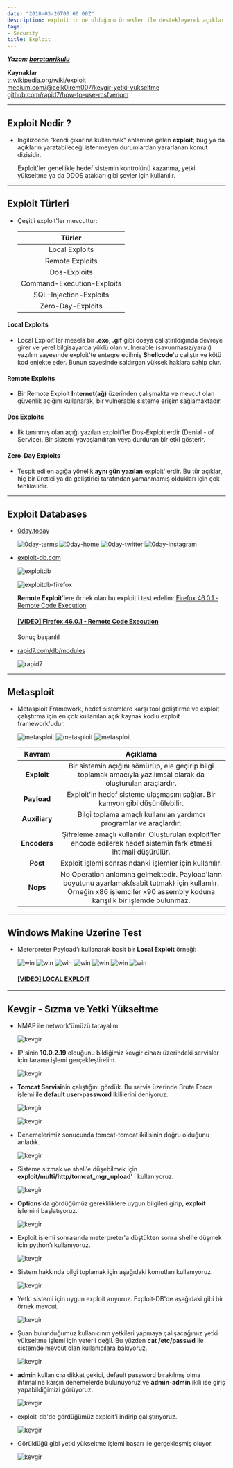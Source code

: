 ```yaml
---
date: "2018-03-26T00:00:00Z"
description: exploit'in ne olduğunu örnekler ile destekleyerek açıklar.
tags:
- Security
title: Exploit
---
```


***Yazan: [boratanrikulu](https://github.com/boratanrikulu)***

**Kaynaklar**  
[tr.wikipedia.org/wiki/exploit](https://tr.wikipedia.org/wiki/Exploit)  
[medium.com/@celk0irem007/kevgir-yetki-yukseltme](https://medium.com/@celk0irem007/kevgir-yetki-y%C3%BCkseltme-299c65086173)  
[github.com/rapid7/how-to-use-msfvenom](https://github.com/rapid7/metasploit-framework/wiki/How-to-use-msfvenom)

---

## Exploit Nedir ?

- Ingilizcede "kendi çıkarına kullanmak" anlamına gelen **exploit**; bug ya da açıkların yaratabileceği istenmeyen durumlardan yararlanan komut dizisidir.
	
	Exploit'ler genellikle hedef sistemin kontrolünü kazanma, yetki yükseltme ya da DDOS atakları gibi şeyler için kullanılır.

---

## Exploit Türleri

- Çeşitli exploit'ler mevcuttur:
	
	| Türler      |
	|:------------:|
    | Local Exploits |
    | Remote Exploits |
    | Dos-Exploits | 
    | Command-Execution-Exploits |
    | SQL-Injection-Exploits |
    | Zero-Day-Exploits |

#### Local Exploits

- Local Exploit'ler mesela bir **.exe**, **.gif** gibi dosya çalıştırıldığında devreye girer ve yerel bilgisayarda yüklü olan vulnerable (savunmasız/yaralı) yazılım sayesınde exploit'te entegre edilmiş **Shellcode**'u çalıştır ve kötü kod enjekte eder. Bunun sayesinde saldırgan yüksek haklara sahip olur.

#### Remote Exploits

- Bir Remote Exploit **Internet(ağ)** üzerinden çalışmakta ve mevcut olan güvenlik açığını kullanarak, bir vulnerable sisteme erişim sağlamaktadır.

#### Dos Exploits

- İlk tanınmış olan açığı yazılan exploit'ler Dos-Exploitlerdir (Denial - of Service). Bir sistemi yavaşlandıran veya durduran bir etki gösterir.

#### Zero-Day Exploits

- Tespit edilen açığa yönelik **aynı gün yazılan** exploit'lerdir. Bu tür açıklar, hiç bir üretici ya da geliştirici tarafından yamanmamış oldukları için çok tehlikelidir.

---

## Exploit Databases

- [0day.today](https://0day.today)

    ![0day-terms](/images/posts/exploit/3.png)
    ![0day-home](/images/posts/exploit/2.png)
    ![0day-twitter](/images/posts/exploit/5.png)
    ![0day-instagram](/images/posts/exploit/8.png)

- [exploit-db.com](https://www.exploit-db.com/)

    ![exploitdb](/images/posts/exploit/4.png)

    ![exploitdb-firefox](/images/posts/exploit/7.png)

    **Remote Exploit**'lere örnek olan bu exploit'i test edelim: [Firefox 46.0.1 - Remote Code Execution](https://www.exploit-db.com/exploits/44293/)

    #### [[VIDEO] Firefox 46.0.1 - Remote Code Execution](https://www.youtube.com/embed/n5tFqKpv3V0)

    Sonuç başarılı!

- [rapid7.com/db/modules](https://www.rapid7.com/db/modules)

    ![rapid7](/images/posts/exploit/9.png)

---

## Metasploit

- Metasploit Framework, hedef sistemlere karşı tool geliştirme ve exploit çalıştırma için en çok kullanılan açık kaynak kodlu exploit framework'udur.

    ![metasploit](/images/posts/exploit/10.png)
    ![metasploit](/images/posts/exploit/1.png)
    ![metasploit](/images/posts/exploit/18.png)

    | Kavram | Açıklama |
    |:------:|:--------:|
    | **Exploit** | Bir sistemin açığını sömürüp, ele geçirip bilgi toplamak amacıyla yazılımsal olarak da oluşturulan araçlardır. |
    | **Payload** | Exploit'in hedef sisteme ulaşmasını sağlar. Bir kamyon gibi düşünülebilir. |
    | **Auxiliary** | Bilgi toplama amaçlı kullanılan yardımcı programlar ve araçlardır. |
    | **Encoders** | Şifreleme amaçlı kullanılır. Oluşturulan exploit'ler encode edilerek hedef sistemin fark etmesi ihtimali düşürülür. |
    | **Post** | Exploit işlemi sonrasındanki işlemler için kullanılır. |
    | **Nops** | No Operation anlamına gelmektedir. Payload'ların boyutunu ayarlamak(sabit tutmak) için kullanılır. Örneğin x86 işlemciler x90 assembly koduna karışılık bir işlemde bulunmaz. |

---

## Windows Makine Uzerine Test

- Meterpreter Payload'ı kullanarak basit bir **Local Exploit** örneği:

    ![win](/images/posts/exploit/11.png)
    ![win](/images/posts/exploit/12.png)
    ![win](/images/posts/exploit/19.png)
    ![win](/images/posts/exploit/13.png)
    ![win](/images/posts/exploit/14.png)
    ![win](/images/posts/exploit/15.png)
    ![win](/images/posts/exploit/16.png)
    
    #### [[VIDEO] LOCAL EXPLOIT](https://www.youtube.com/embed/6wbJDlZSOeY)

---

## Kevgir - Sızma ve Yetki Yükseltme

- NMAP ile network'ümüzü tarayalım.

    ![kevgir](/images/posts/exploit/20.png)
    
- IP'sinin **10.0.2.19** olduğunu bildiğimiz kevgir cihazı üzerindeki servisler için tarama işlemi gerçekleştirelim.

    ![kevgir](/images/posts/exploit/21.png)

- **Tomcat Servisi**nin çalıştığını gördük. Bu servis üzerinde Brute Force işlemi ile **default user-password** ikililerini deniyoruz.

    ![kevgir](/images/posts/exploit/22.png)

    ![kevgir](/images/posts/exploit/23.png)

- Denemelerimiz sonucunda tomcat-tomcat ikilisinin doğru olduğunu anladık.

    ![kevgir](/images/posts/exploit/24.png)

- Sisteme sızmak ve shell'e düşebilmek için **exploit/multi/http/tomcat_mgr_upload**' ı kullanıyoruz.

    ![kevgir](/images/posts/exploit/25.png)

- **Options**'da gördüğümüz gerekliliklere uygun bilgileri girip, **exploit** işlemini başlatıyoruz.

    ![kevgir](/images/posts/exploit/26.png)

- Exploit işlemi sonrasında meterpreter'a düştükten sonra shell'e düşmek için python'ı kullanıyoruz.

    ![kevgir](/images/posts/exploit/27.png)

- Sistem hakkında bilgi toplamak için aşağıdaki komutları kullanıyoruz.

    ![kevgir](/images/posts/exploit/28.png)

- Yetki sistemi için uygun exploit arıyoruz. Exploit-DB'de aşağıdaki gibi bir örnek mevcut. 

    ![kevgir](/images/posts/exploit/29.png)

- Şuan bulunduğumuz kullanıcının yetkileri yapmaya çalışacağımız yetki yükseltme işlemi için yeterli değil. Bu yüzden **cat /etc/passwd** ile sistemde mevcut olan kullanıcılara bakıyoruz. 

    ![kevgir](/images/posts/exploit/30.png)

- **admin** kullanıcısı dikkat çekici, default password bırakılmış olma ihtimaline karşın denemelerde bulunuyoruz ve **admin-admin** ikili ise giriş yapabildiğimizi görüyoruz.

    ![kevgir](/images/posts/exploit/31.png)

- exploit-db'de gördüğümüz exploit'i indirip çalıştırıyoruz.

    ![kevgir](/images/posts/exploit/32.png)

- Görüldüğü gibi yetki yükseltme işlemi başarı ile gerçekleşmiş oluyor.

    ![kevgir](/images/posts/exploit/33.png)